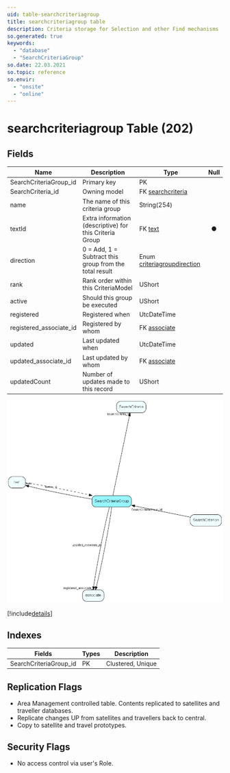 ```yaml
---
uid: table-searchcriteriagroup
title: searchcriteriagroup table
description: Criteria storage for Selection and other Find mechanisms
so.generated: true
keywords:
  - "database"
  - "SearchCriteriaGroup"
so.date: 22.03.2021
so.topic: reference
so.envir:
  - "onsite"
  - "online"
---
```


# searchcriteriagroup Table (202)

## Fields

| Name | Description | Type | Null |
|------|-------------|------|:----:|
|SearchCriteriaGroup\_id|Primary key|PK| |
|SearchCriteria\_id|Owning model|FK [searchcriteria](searchcriteria.md)| |
|name|The name of this criteria group|String(254)| |
|textId|Extra information (descriptive) for this Criteria Group|FK [text](text.md)|&#x25CF;|
|direction|0 = Add, 1 = Subtract this group from the total result|Enum [criteriagroupdirection](enums/criteriagroupdirection.md)| |
|rank|Rank order within this CriteriaModel|UShort| |
|active|Should this group be executed|UShort| |
|registered|Registered when|UtcDateTime| |
|registered\_associate\_id|Registered by whom|FK [associate](associate.md)| |
|updated|Last updated when|UtcDateTime| |
|updated\_associate\_id|Last updated by whom|FK [associate](associate.md)| |
|updatedCount|Number of updates made to this record|UShort| |


![SearchCriteriaGroup table relationship diagram](./media/SearchCriteriaGroup.png)

[!include[details](./includes/SearchCriteriaGroup.md)]

## Indexes

| Fields | Types | Description |
|--------|-------|-------------|
|SearchCriteriaGroup\_id |PK |Clustered, Unique |

## Replication Flags

* Area Management controlled table. Contents replicated to satellites and traveller databases.
* Replicate changes UP from satellites and travellers back to central.
* Copy to satellite and travel prototypes.

## Security Flags

* No access control via user's Role.

